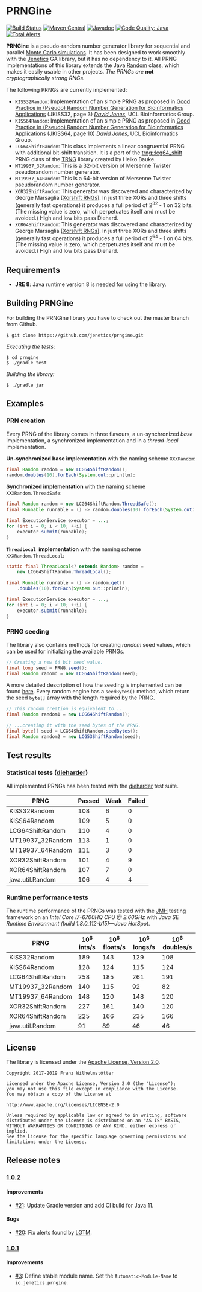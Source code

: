 # PRNGine

[![Build Status](https://travis-ci.org/jenetics/prngine.svg?branch=master)](https://travis-ci.org/jenetics/jpx)
[![Maven Central](https://maven-badges.herokuapp.com/maven-central/io.jenetics/prngine/badge.svg)](http://search.maven.org/#search%7Cga%7C1%7Ca%3A%22prngine%22)
[![Javadoc](https://www.javadoc.io/badge/io.jenetics/prngine.svg)](http://www.javadoc.io/doc/io.jenetics/prngine)
[![Code Quality: Java](https://img.shields.io/lgtm/grade/java/g/jenetics/prngine.svg?logo=lgtm&logoWidth=18)](https://lgtm.com/projects/g/jenetics/prngine/context:java)
[![Total Alerts](https://img.shields.io/lgtm/alerts/g/jenetics/prngine.svg?logo=lgtm&logoWidth=18)](https://lgtm.com/projects/g/jenetics/prngine/alerts)

**PRNGine** is a pseudo-random number generator library for sequential and parallel [Monte Carlo simulations](https://de.wikipedia.org/wiki/Monte-Carlo-Simulation). It has been designed to work smoothly with the [Jenetics](http://jenetics.io) GA library, but it has no dependency to it. All PRNG implementations of this library extends the Java [Random](http://docs.oracle.com/javase/8/docs/api/java/util/Random.html) class, which makes it easily usable in other projects. *The PRNGs are* **not** *cryptographically strong RNGs.*

The following PRNGs are currently implemented:

* `KISS32Random`: Implementation of an simple PRNG as proposed in [Good Practice in (Pseudo) Random Number Generation for Bioinformatics Applications](http://www0.cs.ucl.ac.uk/staff/d.jones/GoodPracticeRNG.pdf) (JKISS32, page 3) [*David Jones*](mailto:d.jones@cs.ucl.ac.uk), UCL Bioinformatics Group.
* `KISS64Random`: Implementation of an simple PRNG as proposed in [Good Practice in (Pseudo) Random Number Generation for Bioinformatics Applications](http://www0.cs.ucl.ac.uk/staff/d.jones/GoodPracticeRNG.pdf) (JKISS64, page 10) [*David Jones*](mailto:d.jones@cs.ucl.ac.uk), UCL Bioinformatics Group.
* `LCG64ShiftRandom`: This class implements a linear congruential PRNG with additional bit-shift transition. It is a port of the [trng::lcg64_shift](https://github.com/rabauke/trng4/blob/master/src/lcg64_shift.hpp) PRNG class of the [TRNG](http://numbercrunch.de/trng/) library created by Heiko Bauke.
* `MT19937_32Random`: This is a 32-bit version of Mersenne Twister pseudorandom number generator.
* `MT19937_64Random`: This is a 64-bit version of Mersenne Twister pseudorandom number generator.
* `XOR32ShiftRandom`: This generator was discovered and characterized by George Marsaglia [[Xorshift RNGs](http://www.jstatsoft.org/v08/i14/paper)]. In just three XORs and three shifts (generally fast operations) it produces a full period of 2<sup>32</sup> - 1 on 32 bits. (The missing value is zero, which perpetuates itself and must be avoided.) High and low bits pass Diehard.
* `XOR64ShiftRandom`: This generator was discovered and characterized by George Marsaglia  [[Xorshift RNGs](http://www.jstatsoft.org/v08/i14/paper)]. In just  three XORs and three shifts (generally fast operations) it produces a full  period of 2<sup>64</sup> - 1 on 64 bits. (The missing value is zero, which  perpetuates itself and must be avoided.) High and low bits pass Diehard.

## Requirements

* **JRE 8**: Java runtime version 8 is needed for using the library.

## Building PRNGine

For  building the PRNGine library you have to check out the master branch from Github.

    $ git clone https://github.com/jenetics/prngine.git
    
*Executing the tests:*
    
    $ cd prngine
    $ ./gradle test

*Building the library:*

    $ ./gradle jar
    
## Examples

### PRN creation

Every PRNG of the library comes in three flavours, a un-synchronized *base* implementation, a synchronized implementation and in a *thread-local* implementation.

**Un-synchronized base implementation** with the naming scheme `XXXRandom`:
```java
final Random random = new LCG64ShiftRandom();
random.doubles(10).forEach(System.out::println);
```

**Synchronized implementation** with the naming scheme `XXXRandom.ThreadSafe`:
```java
final Random random = new LCG64ShiftRandom.ThreadSafe();
final Runnable runnable = () -> random.doubles(10).forEach(System.out::println);

final ExecutionService executor = ...;
for (int i = 0; i < 10; ++i) {
	executor.submit(runnable);
}
```

**`ThreadLocal `implementation** with the naming scheme `XXXRandom.ThreadLocal`:
```java
static final ThreadLocal<? extends Random> random = 
    new LCG64ShiftRandom.ThreadLocal();

final Runnable runnable = () -> random.get()
    .doubles(10).forEach(System.out::println);

final ExecutionService executor = ...;
for (int i = 0; i < 10; ++i) {
	executor.submit(runnable);
}
```

### PRNG seeding

The library also contains methods for creating *random* seed values, which can be used for initializing the available PRNGs.

```java
// Creating a new 64 bit seed value.
final long seed = PRNG.seed();
final Random ranomd = new LCG64ShiftRandom(seed);
```

A more detailed description of how the seeding is implemented can be found [here](random_seeding.adoc). Every random engine has a `seedBytes()` method, which return the seed `byte[]` array with the length required by the PRNG.

```java
// This random creation is equivalent to...
final Random random1 = new LCG64ShiftRandom();

// ...creating it with the seed bytes of the PRNG. 
final byte[] seed = LCG64ShiftRandom.seedBytes();
final Random random2 = new LCG53ShiftRandom(seed);
```

## Test results

### Statistical tests ([dieharder](https://www.phy.duke.edu/~rgb/General/dieharder.php))

All implemented PRNGs has been tested with the [dieharder](https://www.phy.duke.edu/~rgb/General/dieharder.php) test suite.

 PRNG | Passed | Weak | Failed
 -----|--------|------|-------
  KISS32Random | 108 | 6 | 0
  KISS64Random | 109 | 5 | 0
  LCG64ShiftRandom | 110 | 4 | 0
  MT19937_32Random | 113 | 1 | 0
  MT19937_64Random | 111 | 3 | 0
  XOR32ShiftRandom | 101 | 4 | 9
  XOR64ShiftRandom | 107 | 7 | 0
  java.util.Random | 106 | 4 | 4
  
### Runtime performance tests  

The runtime performance of the PRNGs was tested with the [JMH](http://openjdk.java.net/projects/code-tools/jmh/) testing framework on an *Intel Core i7-6700HQ CPU @ 2.60GHz* with *Java SE Runtime Environment (build 1.8.0_112-b15)—Java HotSpot*. 
  
  PRNG | 10<sup>6</sup> ints/s | 10<sup>6</sup> floats/s | 10<sup>6</sup> longs/s | 10<sup>6</sup> doubles/s
  -----|-------|---------|--------|---------
  KISS32Random | 189 | 143 |129 | 108
  KISS64Random | 128 | 124 |115 | 124
  LCG64ShiftRandom | 258 | 185 |261 | 191
  MT19937_32Random | 140 | 115 |92 | 82
  MT19937_64Random | 148 | 120 |148 | 120
  XOR32ShiftRandom | 227 | 161 |140 | 120
  XOR64ShiftRandom | 225 | 166 |235 | 166
  java.util.Random | 91 | 89 |46 | 46
  
  
## License

The library is licensed under the [Apache License, Version 2.0](http://www.apache.org/licenses/LICENSE-2.0.html).

    Copyright 2017-2019 Franz Wilhelmstötter

    Licensed under the Apache License, Version 2.0 (the "License");
    you may not use this file except in compliance with the License.
    You may obtain a copy of the License at

    http://www.apache.org/licenses/LICENSE-2.0

    Unless required by applicable law or agreed to in writing, software
    distributed under the License is distributed on an "AS IS" BASIS,
    WITHOUT WARRANTIES OR CONDITIONS OF ANY KIND, either express or implied.
    See the License for the specific language governing permissions and
    limitations under the License.

## Release notes

### [1.0.2](https://github.com/jenetics/prngine/releases/tag/v1.0.2)

#### Improvements

* [#21](https://github.com/jenetics/prngine/issues/21): Update Gradle version and add CI build for Java 11.

#### Bugs

* [#20](https://github.com/jenetics/prngine/issues/20): Fix alerts found by [LGTM](https://lgtm.com/projects/g/jenetics/prngine/alerts?mode=list).

### [1.0.1](https://github.com/jenetics/prngine/releases/tag/v1.0.1)

#### Improvements

* [#3](https://github.com/jenetics/prngine/issues/3): Define stable module name. Set the `Automatic-Module-Name` to `io.jenetics.prngine`.

